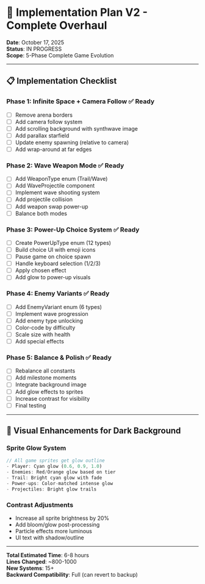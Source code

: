 # 🚀 Implementation Plan V2 - Complete Overhaul

**Date**: October 17, 2025  
**Status**: IN PROGRESS  
**Scope**: 5-Phase Complete Game Evolution

---

## 📋 Implementation Checklist

### Phase 1: Infinite Space + Camera Follow ✅ Ready
- [ ] Remove arena borders
- [ ] Add camera follow system
- [ ] Add scrolling background with synthwave image
- [ ] Add parallax starfield
- [ ] Update enemy spawning (relative to camera)
- [ ] Add wrap-around at far edges

### Phase 2: Wave Weapon Mode ✅ Ready
- [ ] Add WeaponType enum (Trail/Wave)
- [ ] Add WaveProjectile component
- [ ] Implement wave shooting system
- [ ] Add projectile collision
- [ ] Add weapon swap power-up
- [ ] Balance both modes

### Phase 3: Power-Up Choice System ✅ Ready
- [ ] Create PowerUpType enum (12 types)
- [ ] Build choice UI with emoji icons
- [ ] Pause game on choice spawn
- [ ] Handle keyboard selection (1/2/3)
- [ ] Apply chosen effect
- [ ] Add glow to power-up visuals

### Phase 4: Enemy Variants ✅ Ready
- [ ] Add EnemyVariant enum (6 types)
- [ ] Implement wave progression
- [ ] Add enemy type unlocking
- [ ] Color-code by difficulty
- [ ] Scale size with health
- [ ] Add special effects

### Phase 5: Balance & Polish ✅ Ready
- [ ] Rebalance all constants
- [ ] Add milestone moments
- [ ] Integrate background image
- [ ] Add glow effects to sprites
- [ ] Increase contrast for visibility
- [ ] Final testing

---

## 🎨 Visual Enhancements for Dark Background

### Sprite Glow System
```rust
// All game sprites get glow outline
- Player: Cyan glow (0.6, 0.9, 1.0)
- Enemies: Red/Orange glow based on tier
- Trail: Bright cyan glow with fade
- Power-ups: Color-matched intense glow
- Projectiles: Bright glow trails
```

### Contrast Adjustments
- Increase all sprite brightness by 20%
- Add bloom/glow post-processing
- Particle effects more luminous
- UI text with shadow/outline

---

**Total Estimated Time**: 6-8 hours  
**Lines Changed**: ~800-1000  
**New Systems**: 15+  
**Backward Compatibility**: Full (can revert to backup)

